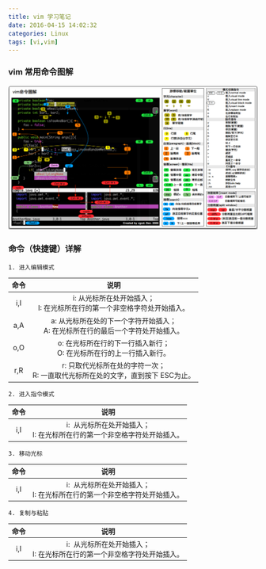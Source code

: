 ```yaml
---
title: vim 学习笔记
date: 2016-04-15 14:02:32
categories: Linux
tags: [vi,vim]
---
```


### vim 常用命令图解
![alt](/images/Linux/20160415_0.png)
### 命令（快捷键）详解
	1. 进入编辑模式  

|命令|说明|
|:---:|:---:|
|i,I|i: 从光标所在处开始插入；<br>I: 在光标所在行的第一个非空格字符处开始插入。|  
|a,A|a: 从光标所在处的下一个字符开始插入；<br>A: 在光标所在行的最后一个字符处开始插入。|  
|o,O|o: 在光标所在行的下一行插入新行；<br>O: 在光标所在行的上一行插入新行。|  
|r,R|r: 只取代光标所在处的字符一次；<br>R: 一直取代光标所在处的文字，直到按下 ESC为止。|  
	2. 进入指令模式
|命令|说明|
|:---:|:---:|
|i,I|i:&nbsp; 从光标所在处开始插入；<br>I: 在光标所在行的第一个非空格字符处开始插入。|  
	3. 移动光标
|命令|说明|
|:---:|:---:|
|i,I|i:&nbsp; 从光标所在处开始插入；<br>I: 在光标所在行的第一个非空格字符处开始插入。|  
	4. 复制与粘贴
|命令|说明|
|:---:|:---:|
|i,I|i:&nbsp; 从光标所在处开始插入；<br>I: 在光标所在行的第一个非空格字符处开始插入。|  
